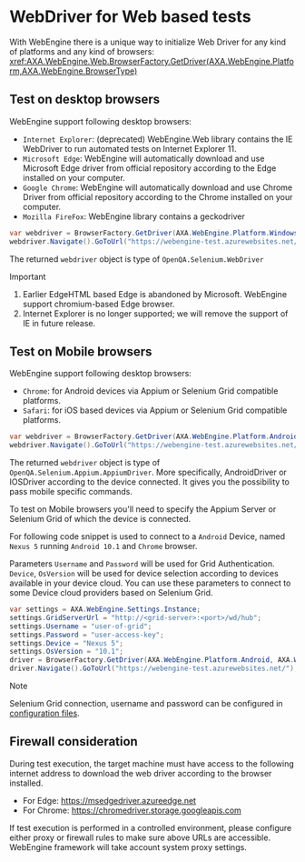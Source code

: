 # WebDriver for Web based tests
With WebEngine there is a unique way to initialize Web Driver for any kind of platforms and any kind of browsers:
<xref:AXA.WebEngine.Web.BrowserFactory.GetDriver(AXA.WebEngine.Platform,AXA.WebEngine.BrowserType)>

## Test on desktop browsers
WebEngine support following desktop browsers:
* `Internet Explorer`: (deprecated) WebEngine.Web library contains the IE WebDriver to run automated tests on Internet Explorer 11.
* `Microsoft Edge`: WebEngine will automatically download and use Microsoft Edge driver from official repository according to the Edge installed on your computer.
* `Google Chrome`: WebEngine will automatically download and use Chrome Driver from official repository according to the Chrome installed on your computer.
* `Mozilla FireFox`: WebEngine library contains a geckodriver

```csharp
var webdriver = BrowserFactory.GetDriver(AXA.WebEngine.Platform.Windows, AXA.WebEngine.BrowserType.ChromiumEdge);
webdriver.Navigate().GoToUrl("https://webengine-test.azurewebsites.net/");
```
The returned `webdriver` object is type of `OpenQA.Selenium.WebDriver`

> [!IMPORTANT]
> 1. Earlier EdgeHTML based Edge is abandoned by Microsoft. WebEngine support chromium-based Edge browser.
> 2. Internet Explorer is no longer supported; we will remove the support of IE in future release.

## Test on Mobile browsers
WebEngine support following desktop browsers:
* `Chrome`: for Android devices via Appium or Selenium Grid compatible platforms.
* `Safari`: for iOS based devices via Appium or Selenium Grid compatible platforms.

```csharp
var webdriver = BrowserFactory.GetDriver(AXA.WebEngine.Platform.Android, AXA.WebEngine.BrowserType.Chrome);
webdriver.Navigate().GoToUrl("https://webengine-test.azurewebsites.net/");
```

The returned `webdriver` object is type of `OpenQA.Selenium.Appium.AppiumDriver`. More specifically, AndroidDriver or IOSDriver according to the device connected.
It gives you the possibility to pass mobile specific commands.

To test on Mobile browsers you'll need to specify the Appium Server or Selenium Grid of which the device is connected.

For following code snippet is used to connect to a `Android` Device, named `Nexus 5` running `Android 10.1` and `Chrome` browser.

Parameters `Username` and `Password` will be used for Grid Authentication. `Device`, `OsVersion` will be used for device selection according to devices available in your device cloud.
You can use these parameters to connect to some Device cloud providers based on Selenium Grid.

```csharp
var settings = AXA.WebEngine.Settings.Instance;
settings.GridServerUrl = "http://<grid-server>:<port>/wd/hub";
settings.Username = "user-of-grid";
settings.Password = "user-access-key";
settings.Device = "Nexus 5";
settings.OsVersion = "10.1";
driver = BrowserFactory.GetDriver(AXA.WebEngine.Platform.Android, AXA.WebEngine.BrowserType.Chrome);
driver.Navigate().GoToUrl("https://webengine-test.azurewebsites.net/");
```

> [!NOTE]
> Selenium Grid connection, username and password can be configured in [configuration files](../articles/appsettings.md).

## Firewall consideration
During test execution, the target machine must have access to the following internet address to download the web driver according to the browser installed.
* For Edge: https://msedgedriver.azureedge.net
* For Chrome: https://chromedriver.storage.googleapis.com

If test execution is performed in a controlled environment, please configure either proxy or firewall rules to make sure above URLs are accessible.
WebEngine framework will take account system proxy settings.

